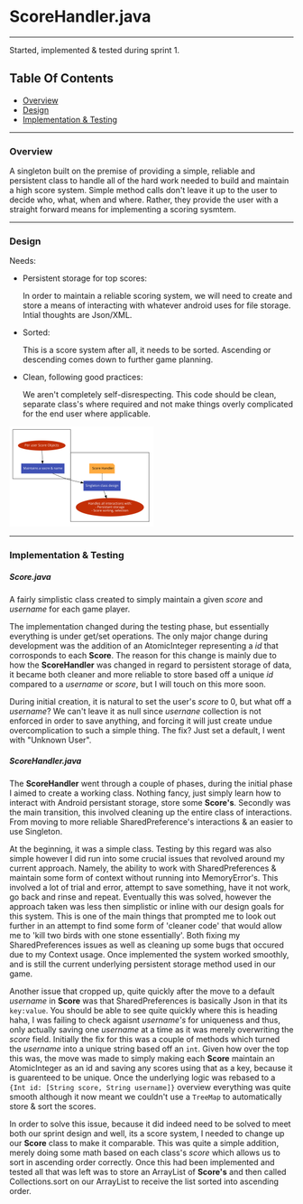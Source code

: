 # ScoreHandler.java
---

Started, implemented & tested during sprint 1.

## Table Of Contents

- [Overview](#overview)
- [Design](#design)
- [Implementation & Testing](#implementation-testing)

---
### Overview

A singleton built on the premise of providing a simple, reliable and persistent class to handle all of the hard work needed to build and maintain a high score system. Simple method calls don't leave it up to the user to decide who, what, when and where. Rather, they provide the user with a straight forward means for implementing a scoring sysmtem.

---

### Design

Needs:
+ Persistent storage for top scores:

    In order to maintain a reliable scoring system, we will need to create and store a means of interacting with whatever android uses for file storage. Intial thoughts are Json/XML.
+ Sorted:

    This is a score system after all, it needs to be sorted. Ascending or descending comes down to further game planning.
+ Clean, following good practices:

    We aren't completely self-disrespecting. This code should be clean, separate class's where required and not make things overly complicated for the end user where applicable.

<img src="img/scorehandler.png" alt="scorehandler-image" style="zoom:25%;" />

---

### Implementation & Testing

##### Score.java
A fairly simplistic class created to simply maintain a given *score* and *username* for each game player.

The implementation changed during the testing phase, but essentially everything is under get/set operations. The only major change during development was the addition of an AtomicInteger representing a *id* that corrosponds to each **Score**.
The reason for this change is mainly due to how the **ScoreHandler** was changed in regard to persistent storage of data, it became both cleaner and more reliable to store based off a unique *id* compared to a *username* or *score*, but I will touch on this more soon.

During initial creation, it is natural to set the user's *score* to 0, but what off a *username*? We can't leave it as null since *usernane* collection is not enforced in order to save anything, and forcing it will just create undue overcomplication to such a simple thing. The fix? Just set a default, I went with "Unknown User".

##### ScoreHandler.java
The **ScoreHandler** went through a couple of phases, during the initial phase I aimed to create a working class. Nothing fancy, just simply learn how to interact with Android persistant storage, store some **Score's**. Secondly was the main transition, this involved cleaning up the entire class of interactions. From moving to more reliable SharedPreference's interactions & an easier to use Singleton.

At the beginning, it was a simple class. Testing by this regard was also simple however I did run into some crucial issues that revolved around my current approach. Namely, the ability to work with SharedPreferences & maintain some form of context without running into MemoryError's. This involved a lot of trial and error, attempt to save something, have it not work, go back and rinse and repeat. Eventually this was solved, however the approach taken was less then simplistic or inline with our design goals for this system. This is one of the main things that prompted me to look out further in an attempt to find some form of 'cleaner code' that would allow me to 'kill two birds with one stone essentially'. Both fixing my SharedPreferences issues as well as cleaning up some bugs that occured due to my Context usage. Once implemented the system worked smoothly, and is still the current underlying persistent storage method used in our game.

Another issue that cropped up, quite quickly after the move to a default *username* in **Score** was that SharedPreferences is basically Json in that its `key:value`. You should be able to see quite quickly where this is heading haha, I was failing to check agaisnt *username's* for uniqueness and thus, only actually saving one *username* at a time as it was merely overwriting the *score* field. Initially the fix for this was a couple of methods which turned the *username* into a unique string based off an `int`. Given how over the top this was, the move was made to simply making each **Score** maintain an AtomicInteger as an id and saving any scores using that as a key, because it is guarenteed to be unique. Once the underlying logic was rebased to a `{Int id: [String score, String username]}` overview everything was quite smooth although it now meant we couldn't use a `TreeMap` to automatically store & sort the scores.

In order to solve this issue, because it did indeed need to be solved to meet both our sprint design and well, its a score system, I needed to change up our **Score** class to make it comparable. This was quite a simple addition, merely doing some math based on each class's *score* which allows us to sort in ascending order correctly. Once this had been implemented and tested all that was left was to store an ArrayList of **Score's** and then called Collections.sort on our ArrayList to receive the list sorted into ascending order.







